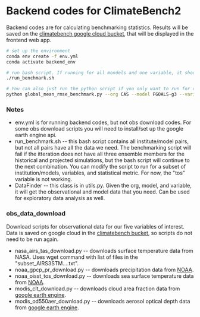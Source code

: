 # Backend codes for ClimateBench2
Backend codes are for calculating benchmarking statistics. Results will be saved on the [climatebench google cloud bucket](https://console.cloud.google.com/storage/browser/climatebench;tab=objects?forceOnBucketsSortingFiltering=true&hl=en&inv=1&invt=Ab0dEw&project=fluid-script-453604-u5&prefix=&forceOnObjectsSortingFiltering=false), that will be displayed in the frontend web app.

```bash
# set up the environment
conda env create -f env.yml
conda activate backend_env

# run bash script. If running for all mondels and one variable, it should take ~20 min. 
./run_benchmark.sh

# You can also just run the python script if you only want to run for one combination
python global_mean_rmse_benchmark.py --org CAS --model FGOALS-g3 --variable pr --metric bias_adjusted
```

### Notes
- env.yml is for running backend codes, but not obs download codes. For some obs download scripts you will need to install/set up the google earth engine api.
- run_benchmark.sh -- this bash script contains all institute/model pairs, but not all pairs have all the data we need. The benchmarking script will fail if the itteration does not have all three ensemble members for the historical and projected simulations, but the bash script will continue to the next combination. You can modify the script to run for a subset of institution/models, variables, and statistical metric. For now, the "tos" variable is not working.
- DataFinder -- this class is in utils.py. Given the org, model, and variable, it will get the observational and model data that you need. Can be used for exploratory data analysis as well.


### obs_data_download
Download scripts for observational data for our five variables of interest. Data is saved on google cloud in the [climatebench bucket](https://console.cloud.google.com/storage/browser/climatebench;tab=objects?forceOnBucketsSortingFiltering=true&hl=en&inv=1&invt=Ab0dEw&project=fluid-script-453604-u5&prefix=&forceOnObjectsSortingFiltering=false), so scripts do not need to be run again.
- nasa_airs_tas_download.py -- downloads surface temperature data from NASA. Uses wget command with list of files in the "subset_AIRS3STM....txt".
- noaa_gpcp_pr_download.py -- downloads precipitation data from [NOAA](https://psl.noaa.gov/data/gridded/data.gpcp.html).
- noaa_oisst_tos_download.py -- downloads sea surface temperature data from [NOAA](https://psl.noaa.gov/data/gridded/data.noaa.oisst.v2.highres.html). 
- modis_clt_download.py -- downloads cloud area fraction data from [google earth engine](https://atmosphere-imager.gsfc.nasa.gov/sites/default/files/ModAtmo/MOD08_M3_fs_3045.txt).
- modis_od550aer_download.py -- downloads aerosol optical depth data from [google earth engine](https://atmosphere-imager.gsfc.nasa.gov/sites/default/files/ModAtmo/MOD08_M3_fs_3044.txt).
